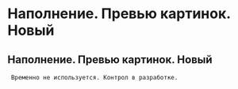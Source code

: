 ﻿---
description: 2.4.7
---
# Наполнение. Превью картинок. Новый
## Наполнение. Превью картинок. Новый
     Временно не используется. Контрол в разработке.
